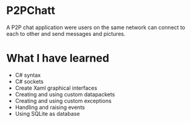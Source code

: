 # P2PChatt
A P2P chat application were users on the same network can connect to each to other and send messages and pictures.

# What I have learned
- C# syntax
- C# sockets
- Create Xaml graphical interfaces
- Creating and using custom datapackets
- Creating and using custom exceptions
- Handling and raising events
- Using SQLite as database
